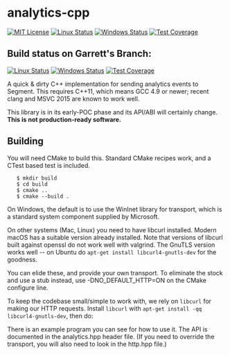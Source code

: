 # analytics-cpp

[![MIT License](https://img.shields.io/badge/license-MIT-blue.svg)](https://github.com/segmentio/analytics-cpp/blob/master/LICENSE)
[![Linux Status](https://img.shields.io/travis/segementio/analytics-cpp/master.svg?label=linux)](https://travis-ci.org/segmentio/analytics-cpp)
[![Windows Status](https://img.shields.io/appveyor/ci/segmentio/analytics-cpp/master.svg?label=windows)](https://ci.appveyor.com/project/segmentio/analytics-cpp)
 [![Test Coverage](https://coveralls.io/repos/segmentio/analytics-cpp/badge.svg?branch=master)](https://coveralls.io/r/segmentio/analytics-cpp)

Build status on Garrett's Branch:
---------------------------------

[![Linux Status](https://img.shields.io/travis/gdamore/analytics-cpp/garrett.svg?label=linux)](https://travis-ci.org/segmentio/analytics-cpp)
[![Windows Status](https://img.shields.io/appveyor/ci/gdamore/analytics-cpp/garrett.svg?label=windows)](https://ci.appveyor.com/project/gdamore/analytics-cpp)
 [![Test Coverage](https://coveralls.io/repos/gdamore/analytics-cpp/badge.svg?branch=coverall)](https://coveralls.io/r/gdamore/analytics-cpp)

A quick & dirty C++ implementation for sending analytics events to Segment.
This requires C++11, which means GCC 4.9 or newer; recent clang and MSVC 2015
are known to work well.

This library is in its early-POC phase and its API/ABI will certainly change. **This is not production-ready software.**

## Building

You will need CMake to build this.  Standard CMake recipes work, and a CTest
based test is included.

```
   $ mkdir build
   $ cd build
   $ cmake ..
   $ cmake --build .
```

On Windows, the default is to use the WinInet library for transport, which
is a standard system component supplied by Microsoft.

On other systems (Mac, Linux) you need to have libcurl installed.  Modern macOS
has a suitable version already installed.  Note that versions of libcurl built
against openssl do not work well with valgrind.  The GnuTLS version works well --
on Ubuntu do `apt-get install libcurl4-gnutls-dev` for the goodness.

You can elide these, and provide your own transport.  To eliminate the stock and
use a stub instead, use -DNO_DEFAULT_HTTP=ON on the CMake configure line.

To keep the codebase small/simple to work with, we rely on `libcurl` for making our HTTP requests. Install `libcurl` with `apt-get install -qq libcurl4-gnutls-dev`, then do:

There is an example program you can see for how to use it.  The API is documented
in the analytics.hpp header file.  (If you need to override the transport, you
will also need to look in the http.hpp file.)
